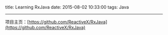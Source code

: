 title: Learning RxJava
date: 2015-08-02 10:33:00
tags: Java

---

项目主页：[https://github.com/ReactiveX/RxJava](https://github.com/ReactiveX/RxJava)

